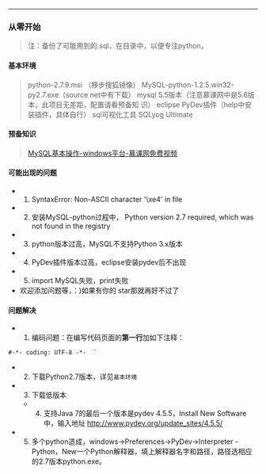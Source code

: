 ---
### 从零开始
> 注：备份了可能用到的.sql，在目录中，以便专注python，
#### 基本环境
> python-2.7.9.msi （移步搜狐镜像）
> MySQL-python-1.2.5.win32-py2.7.exe（source net中有下载）
> mysql 5.5版本（注意慕课网中是5.6版本，此项目无差距，配置请看预备知   识）
> eclipse PyDev插件（help中安装插件，具体自行）
> sql可视化工具 SQLyog Ultimate

#### 预备知识
> [MySQL基本操作-windows平台-慕课网免费视频][1]

#### 可能出现的问题

  - 1. SyntaxError: Non-ASCII character '\xe4' in file
  -  2. 安装MySQL-python过程中， Python version 2.7 required, which was not found in the registry
  - 3. python版本过高，MySQL不支持Python 3.x版本
  -  4. PyDev插件版本过高，eclipse安装pydev后不出现
  -  5. import MySQL失败，print失败
  -  欢迎添加问题等，：)如果有你的 star那就再好不过了

#### 问题解决
- 1. 编码问题：在编写代码页面的**第一行**加如下注释：

``` python?linenums
#-*- coding: UTF-8 -*-  `
```

- 2. 下载Python2.7版本，详见`基本环境`
- 3. 下载低版本
	- 4. 支持Java 7的最后一个版本是pydev 4.5.5，Install New Software中，输入地址 http://www.pydev.org/update_sites/4.5.5/  

- 5. 多个python造成，windows->Preferences->PyDev->Interpreter - Python，New一个Python解释器，填上解释器名字和路径，路径选相应的2.7版本python.exe。


  [1]: http://www.imooc.com/video/2007
